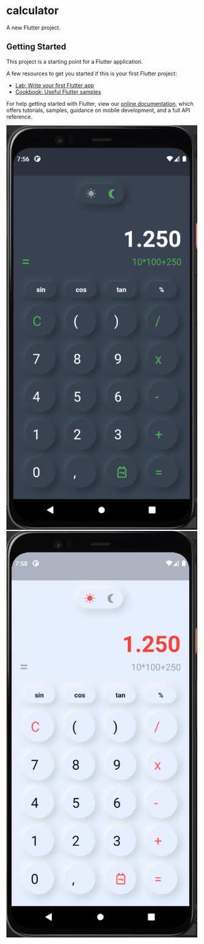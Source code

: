 # calculator

A new Flutter project.

## Getting Started

This project is a starting point for a Flutter application.

A few resources to get you started if this is your first Flutter project:

- [Lab: Write your first Flutter app](https://flutter.dev/docs/get-started/codelab)
- [Cookbook: Useful Flutter samples](https://flutter.dev/docs/cookbook)

For help getting started with Flutter, view our
[online documentation](https://flutter.dev/docs), which offers tutorials,
samples, guidance on mobile development, and a full API reference.

<img src="https://github.com/bayramanli/flutter_calculator_ui/blob/master/picture_dark.PNG" width="500" heigth="220">

<img src="https://github.com/bayramanli/flutter_calculator_ui/blob/master/picture_light.PNG" width="500" heigth="220">
